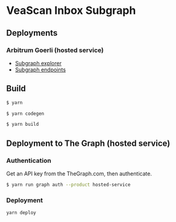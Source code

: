 # VeaScan Inbox Subgraph

## Deployments

### Arbitrum Goerli (hosted service)

- [Subgraph explorer](https://thegraph.com/explorer/subgraph/kleros/veascan-inbox-arbitrumgoerli)
- [Subgraph endpoints](https://api.thegraph.com/subgraphs/name/kleros/veascan-inbox-arbitrumgoerli)

## Build

```bash
$ yarn

$ yarn codegen

$ yarn build
```

## Deployment to The Graph (hosted service)

### Authentication

Get an API key from the TheGraph.com, then authenticate.

```bash
$ yarn run graph auth --product hosted-service
```

### Deployment

```bash
yarn deploy
```
